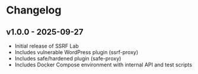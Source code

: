 # Changelog

## v1.0.0 - 2025-09-27
- Initial release of SSRF Lab
- Includes vulnerable WordPress plugin (ssrf-proxy)
- Includes safe/hardened plugin (safe-proxy)
- Includes Docker Compose environment with internal API and test scripts
